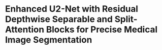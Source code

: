# Enhanced U2-Net with Residual Depthwise Separable and Split-Attention Blocks for Precise Medical Image Segmentation
 
